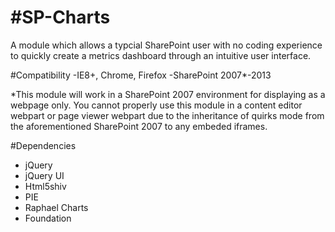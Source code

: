 #SP-Charts
=========
A module which allows a typcial SharePoint user with no coding experience to quickly create a metrics dashboard through an intuitive user interface.

#Compatibility
-IE8+, Chrome, Firefox
-SharePoint 2007*-2013

*This module will work in a SharePoint 2007 environment for displaying as a webpage only.  You cannot properly use this module in a content editor webpart or page viewer webpart due to the inheritance of quirks mode from the aforementioned SharePoint 2007 to any embeded iframes.  

#Dependencies
- jQuery
- jQuery UI
- Html5shiv
- PIE
- Raphael Charts
- Foundation
